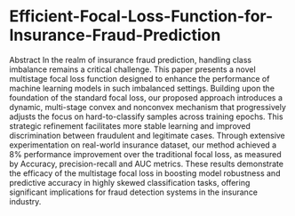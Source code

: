 # Efficient-Focal-Loss-Function-for-Insurance-Fraud-Prediction

Abstract
In the realm of insurance fraud prediction, handling class imbalance remains a critical challenge. This paper presents a novel multistage focal loss function designed to enhance the performance of machine learning models in such imbalanced settings. Building upon the foundation of the standard focal loss, our proposed approach introduces a dynamic, multi-stage convex and nonconvex mechanism that progressively adjusts the focus on hard-to-classify samples across training epochs. This strategic refinement facilitates more stable learning and improved discrimination between fraudulent and legitimate cases. Through extensive experimentation on real-world insurance dataset, our method achieved a 8% performance improvement over the traditional focal loss, as measured by Accuracy, precision-recall and AUC metrics. These results demonstrate the efficacy of the multistage focal loss in boosting model robustness and predictive accuracy in highly skewed classification tasks, offering significant implications for fraud detection systems in the insurance industry.



